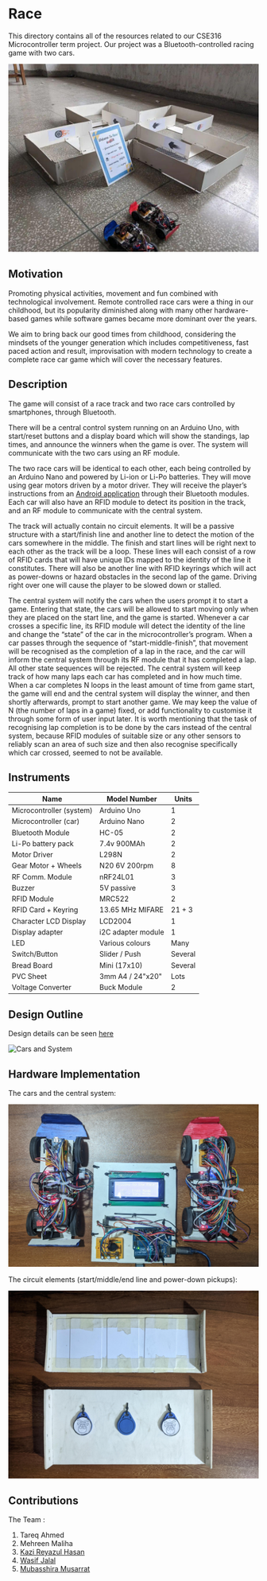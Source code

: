 # Race
This directory contains all of the resources related to our CSE316 Microcontroller term project. Our project was a Bluetooth-controlled racing game with two cars. 

![Race Game Setup](https://github.com/WJGalib/3-1/blob/main/16/project/_PROJECT_FINAL/design/game.jpg)

 
## Motivation
Promoting physical activities, movement and fun combined with  technological involvement. Remote controlled race cars were a thing in our childhood, but its popularity diminished along with many other hardware-based games while software games became more dominant over the years.

We aim to bring back our good times from childhood, considering the mindsets of the younger generation which includes competitiveness, fast paced action and result, improvisation with modern technology to create a complete race car game which will cover the necessary features.


## Description
The game will consist of a race track and two race cars controlled by smartphones, through Bluetooth. 

There will be a central control system running on an Arduino Uno, with start/reset buttons and a display board which will show the standings, lap times, and announce the winners when the game is over. The system will communicate with the two cars using an RF module. 

The two race cars will be identical to each other, each being controlled by an Arduino Nano and powered by Li-ion or Li-Po batteries. They will move using gear motors driven by a motor driver. They will receive the player’s instructions from an [Android application](https://play.google.com/store/apps/details?id=braulio.calle.bluetoothRCcontroller) through their Bluetooth modules. Each car will also have an RFID module to detect its position in the track, and an RF module to communicate with the central system.

The track will actually contain no circuit elements. It will be a passive structure with a start/finish line and another line to detect the motion of the cars somewhere in the middle. The finish and start lines will be right next to each other as the track will be a loop. These lines will each consist of a row of RFID cards that will have unique IDs mapped to the identity of the line it constitutes. There will also be another line with RFID keyrings which will act as power-downs or hazard obstacles in the second lap of the game. Driving right over one will cause the player to be slowed down or stalled.

The central system will notify the cars when the users prompt it to start a game. Entering that state, the cars will be allowed to start moving only when they are placed on the start line, and the game is started. Whenever a car crosses a specific line, its RFID module will detect the identity of the line and change the “state” of the car in the microcontroller’s program. When a car passes through the sequence of “start-middle-finish”, that movement will be recognised as the completion of a lap in the race, and the car will inform the central system through its RF module that it has completed a lap. All other state sequences will be rejected. The central system will keep track of how many laps each car has completed and in how much time. When a car completes N loops in the least amount of time from game start, the game will end and the central system will display the winner, and then shortly afterwards, prompt to start another game. We may keep the value of N (the number of laps in a game) fixed, or add functionality to customise it through some form of user input later. It is worth mentioning that the task of recognising lap completion is to be done by the cars instead of the central system, because RFID modules of suitable size or any other sensors to reliably scan an area of such size and then also recognise specifically which car crossed, seemed to not be available. 


## Instruments

| Name                     | Model Number        | Units    |
| ------------------------ | ------------------- | -------- |
| Microcontroller (system) | Arduino Uno         | 1        |
| Microcontroller (car)    | Arduino Nano        | 2        |
| Bluetooth Module         | HC-05               | 2        |
| Li-Po battery pack       | 7.4v 900MAh         | 2        |
| Motor Driver             | L298N               | 2        |
| Gear Motor + Wheels      | N20 6V 200rpm       | 8        |
| RF Comm. Module          | nRF24L01            | 3        |
| Buzzer                   | 5V passive          | 3        |
| RFID Module              | MRC522              | 2        |
| RFID Card + Keyring      | 13.65 MHz MIFARE    | 21 + 3   |
| Character LCD Display    | LCD2004             | 1        |
| Display adapter          | i2C adapter module  | 1        |
| LED                      | Various colours     | Many     |
| Switch/Button            | Slider / Push       | Several  |
| Bread Board              | Mini (17x10)        | Several  |
| PVC Sheet                | 3mm A4 / 24"x20"    | Lots     |
| Voltage Converter        | Buck Module         | 2        |

## Design Outline

Design details can be seen [here](_PROJECT_FINAL/design)

![Cars and System](https://github.com/WJGalib/3-1/blob/main/16/project/_PROJECT_FINAL/block_diagram.jpg)


## Hardware Implementation 

The cars and the central system:

![Cars and System](https://github.com/WJGalib/3-1/blob/main/16/project/_PROJECT_FINAL/design/hardware.jpg)

The circuit elements (start/middle/end line and power-down pickups): 

![Track Elements](https://github.com/WJGalib/3-1/blob/main/16/project/_PROJECT_FINAL/design/track_elements.jpg)


## Contributions
The Team :
1. Tareq Ahmed
2. Mehreen Maliha
3. [Kazi Reyazul Hasan](https://github.com/kreyazulh)
4. [Wasif Jalal](https://github.com/WJGalib)
5. [Mubasshira Musarrat](https://github.com/MubasshiraMusarrat)